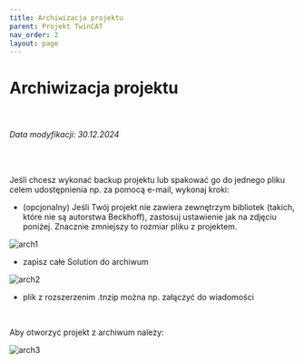 ```yaml
---
title: Archiwizacja projektu
parent: Projekt TwinCAT 
nav_order: 2
layout: page
---
```



# Archiwizacja projektu 
<br>

<h6> Data modyfikacji: 30.12.2024 </h6>

<br>

Jeśli chcesz wykonać backup projektu lub spakować go do jednego pliku celem udostępnienia np. za pomocą e-mail, wykonaj kroki:

- (opcjonalny) Jeśli Twój projekt nie zawiera zewnętrzym bibliotek (takich, które nie są autorstwa Beckhoff), zastosuj ustawienie jak na zdjęciu poniżej. Znacznie zmniejszy to rozmiar pliku z projektem. 

![arch1](https://ba-pl.github.io/wiki/assets/images/arch1.png "arch1")

- zapisz całe Solution do archiwum

![arch2](https://ba-pl.github.io/wiki/assets/images/arch2.png "arch2")

- plik z rozszerzenim .tnzip można np. załączyć do wiadomości

<br>

Aby otworzyć projekt z archiwum należy:

![arch3](https://ba-pl.github.io/wiki/assets/images/arch3.png "arch3")



